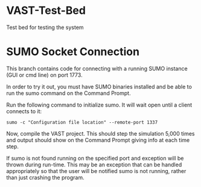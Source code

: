 # VAST-Test-Bed
Test bed for testing the system


# SUMO Socket Connection
This branch contains code for connecting with a running SUMO instance (GUI or cmd line) on port 1773.

In order to try it out, you must have SUMO binaries installed and be able to run the sumo command on the Command Prompt. 

Run the following command to initialize sumo. It will wait open until a client connects to it: 
```
sumo -c "Configuration file location" --remote-port 1337
```
Now, compile the VAST project. This should step the simulation 5,000 times and output should show on the Command Prompt giving info at each time step.

If sumo is not found running on the specified port and exception will be thrown during run-time. This may be an exception that can be handled appropriately so that the user will be notified sumo is not running, rather than just crashing the program.
